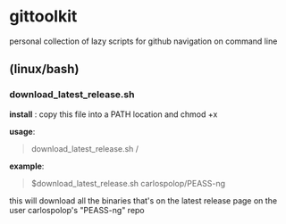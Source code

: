 # gittoolkit
personal collection of lazy scripts for github navigation on command line 


## (linux/bash)

### download_latest_release.sh

**install** : copy this file into a PATH location and chmod +x

**usage**:
  > download_latest_release.sh <repo-user-namme>/<repo>
  
**example**:
  >  $download_latest_release.sh carlospolop/PEASS-ng
  
  this will download all the binaries that's on the latest release page on the user carlospolop's "PEASS-ng" repo
